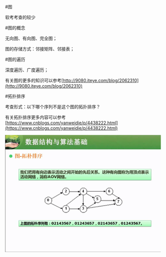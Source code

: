 #图

软考考查的较少

#图的概念

无向图、有向图、完全图；

图的存储方式：邻接矩阵、邻接表；

#图的遍历

深度遍历、广度遍历；

有关图的更多的知识可以参考[http://9080.iteye.com/blog/2062310](http://9080.iteye.com/blog/2062310)

#拓扑排序

考查形式：以下哪个序列不是这个图的拓扑排序？

有关拓扑排序更多内容可以参考[https://www.cnblogs.com/yanweidie/p/4438222.html](https://www.cnblogs.com/yanweidie/p/4438222.html)


![](/imgs/1.7.8-4拓扑排序.png)